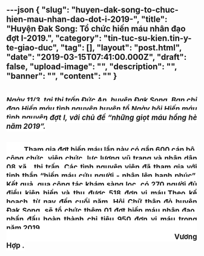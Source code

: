 ---json
{
    "slug": "huyen-dak-song-to-chuc-hien-mau-nhan-dao-dot-i-2019-",
    "title": "Huyện Đak Song: Tổ chức hiến máu nhân đạo đợt I-2019.",
    "category": "tin-tuc-su-kien.tin-y-te-giao-duc",
    "tag": [],
    "layout": "post.html",
    "date": "2019-03-15T07:41:00.000Z",
    "draft": false,
    "upload-image": "",
    "description": "",
    "banner": "",
    "__content__": ""
}
---
<h1 style="margin-left:0in; margin-right:0in; text-align:justify"><span style="background-color:white"><em><span style="font-size:14.0pt"><span style="background-color:white">Ng&agrave;y 11/3, tại thị trấn Đức An, huyện Đak Song, Ban chỉ đạo Hiến m&aacute;u t&igrave;nh nguyện huyện tổ Ng&agrave;y hội Hiến m&aacute;u t&igrave;nh nguyện đợt I, với chủ đề &ldquo;những giọt m&aacute;u hồng h&egrave; năm 2019&rdquo;.</span></span></em></span></h1>

<h1 style="margin-left:0in; margin-right:0in; text-align:justify"><span style="background-color:white"><span style="font-size:14.0pt"><span style="background-color:white">&nbsp;&nbsp;&nbsp;&nbsp;&nbsp;&nbsp;&nbsp;&nbsp;&nbsp; Tham gia đợt hiến m&aacute;u lần n&agrave;y c&oacute; gần 600 c&aacute;n bộ, c&ocirc;ng chức, vi&ecirc;n chức, lực lượng vũ trang v&agrave; nh&acirc;n d&acirc;n 08 x&atilde; , thị trấn. C&aacute;c t&igrave;nh nguy&ecirc;n vi&ecirc;n đ&atilde; tham gia với tinh thần &ldquo;hiến m&aacute;u cứu người - nh&acirc;n l&ecirc;n hạnh ph&uacute;c&rdquo;. Kết quả, qua c&ocirc;ng t&aacute;c kh&aacute;m s&agrave;ng lọc, c&oacute; 270 người đủ điều kiện hiến v&agrave; thu được 518 đơn vị m&aacute;u.Theo kế hoạch, từ nay đến cuối năm, Hội Chữ thập đỏ huyện Đak Song&nbsp; sẽ tổ chức th&ecirc;m 01 đợt hiến m&aacute;u nh&acirc;n đạo, phấn đấu ho&agrave;n th&agrave;nh chỉ ti&ecirc;u 950 đơn vị m&aacute;u trong năm 2019</span></span><span style="font-size:10.5pt"><span style="background-color:white">.&nbsp;&nbsp;&nbsp;&nbsp;&nbsp;&nbsp;&nbsp;&nbsp;&nbsp;&nbsp;&nbsp;&nbsp;&nbsp;&nbsp;&nbsp;&nbsp;&nbsp;&nbsp;&nbsp;&nbsp;&nbsp;&nbsp;&nbsp;&nbsp;&nbsp;&nbsp;&nbsp;&nbsp;&nbsp;&nbsp;&nbsp;&nbsp;&nbsp;&nbsp;&nbsp;&nbsp;&nbsp;&nbsp;&nbsp;&nbsp;&nbsp;&nbsp;&nbsp;&nbsp;&nbsp;&nbsp;&nbsp;&nbsp;&nbsp;&nbsp;&nbsp;&nbsp;&nbsp;&nbsp;&nbsp;&nbsp;&nbsp;&nbsp;&nbsp;&nbsp;&nbsp;&nbsp;&nbsp;&nbsp;&nbsp;&nbsp;&nbsp;&nbsp;&nbsp;&nbsp;&nbsp;&nbsp;&nbsp;&nbsp;&nbsp;&nbsp;&nbsp;&nbsp;&nbsp;&nbsp;&nbsp;&nbsp;&nbsp;&nbsp;&nbsp;&nbsp;&nbsp;&nbsp;&nbsp;&nbsp; &nbsp;&nbsp;&nbsp;&nbsp;&nbsp;&nbsp;&nbsp;&nbsp;&nbsp;&nbsp;&nbsp;&nbsp;&nbsp;&nbsp;&nbsp;&nbsp;&nbsp;&nbsp;&nbsp;&nbsp;&nbsp;&nbsp;&nbsp; &nbsp;&nbsp;&nbsp;&nbsp;&nbsp;&nbsp;&nbsp;&nbsp;&nbsp;&nbsp;&nbsp;&nbsp;&nbsp;&nbsp;&nbsp;&nbsp;&nbsp;&nbsp;&nbsp;&nbsp;&nbsp;&nbsp;&nbsp; &nbsp;&nbsp;&nbsp;&nbsp;&nbsp;&nbsp;&nbsp;&nbsp;&nbsp;&nbsp;&nbsp;&nbsp;&nbsp;&nbsp;&nbsp;&nbsp;&nbsp;&nbsp;&nbsp;&nbsp;&nbsp;&nbsp;&nbsp;&nbsp;&nbsp;&nbsp;&nbsp;&nbsp;&nbsp;&nbsp;&nbsp;&nbsp;&nbsp;&nbsp;&nbsp;&nbsp;&nbsp;&nbsp;&nbsp;&nbsp;&nbsp;&nbsp;&nbsp;&nbsp;&nbsp;&nbsp;&nbsp;&nbsp;&nbsp;&nbsp;&nbsp;&nbsp;&nbsp;&nbsp;&nbsp;&nbsp;&nbsp;&nbsp;&nbsp;&nbsp;&nbsp;&nbsp;&nbsp;&nbsp;&nbsp;&nbsp;&nbsp;&nbsp;&nbsp;&nbsp;&nbsp;&nbsp;&nbsp;&nbsp;&nbsp;&nbsp;&nbsp;&nbsp;&nbsp;&nbsp;&nbsp;&nbsp;&nbsp;&nbsp;&nbsp;&nbsp;&nbsp;&nbsp;&nbsp;&nbsp;&nbsp;&nbsp;&nbsp;&nbsp;&nbsp;&nbsp;&nbsp;&nbsp;&nbsp;&nbsp;&nbsp;&nbsp;&nbsp;&nbsp;&nbsp;&nbsp;&nbsp; </span></span><span style="font-size:14.0pt"><span style="background-color:white">Vương Hợp .</span></span></span></h1>
